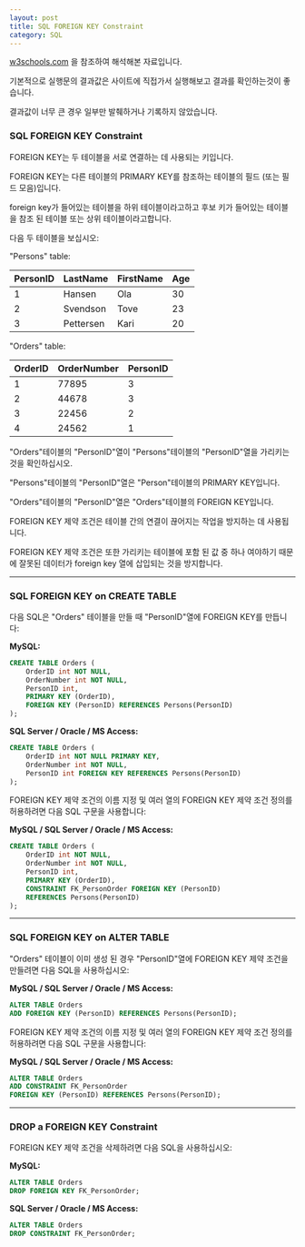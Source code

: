 ```yaml
---
layout: post
title: SQL FOREIGN KEY Constraint
category: SQL
---
```




[w3schools.com](www.w3schools.com/sql) 을 참조하여 해석해본 자료입니다.

기본적으로 실행문의 결과값은 사이트에 직접가서 실행해보고 결과를 확인하는것이 좋습니다.

결과값이 너무 큰 경우 일부만 발췌하거나 기록하지 않았습니다.





### SQL FOREIGN KEY Constraint

FOREIGN KEY는 두 테이블을 서로 연결하는 데 사용되는 키입니다.

FOREIGN KEY는 다른 테이블의 PRIMARY KEY를 참조하는 테이블의 필드 (또는 필드 모음)입니다.

foreign key가 들어있는 테이블을 하위 테이블이라고하고 후보 키가 들어있는 테이블을 참조 된 테이블 또는 상위 테이블이라고합니다.

다음 두 테이블을 보십시오:



"Persons" table:

| PersonID | LastName  | FirstName | Age  |
| -------- | --------- | --------- | ---- |
| 1        | Hansen    | Ola       | 30   |
| 2        | Svendson  | Tove      | 23   |
| 3        | Pettersen | Kari      | 20   |



"Orders" table:

| OrderID | OrderNumber | PersonID |
| ------- | ----------- | -------- |
| 1       | 77895       | 3        |
| 2       | 44678       | 3        |
| 3       | 22456       | 2        |
| 4       | 24562       | 1        |

"Orders"테이블의 "PersonID"열이 "Persons"테이블의 "PersonID"열을 가리키는 것을 확인하십시오.

"Persons"테이블의 "PersonID"열은 "Person"테이블의 PRIMARY KEY입니다.

"Orders"테이블의 "PersonID"열은 "Orders"테이블의 FOREIGN KEY입니다.

FOREIGN KEY 제약 조건은 테이블 간의 연결이 끊어지는 작업을 방지하는 데 사용됩니다.

FOREIGN KEY 제약 조건은 또한 가리키는 테이블에 포함 된 값 중 하나 여야하기 때문에 잘못된 데이터가 foreign key 열에 삽입되는 것을 방지합니다.

---





### SQL FOREIGN KEY on CREATE TABLE

다음 SQL은 "Orders" 테이블을 만들 때 "PersonID"열에 FOREIGN KEY를 만듭니다:



**MySQL:**

```sql
CREATE TABLE Orders (
	OrderID int NOT NULL,
    OrderNumber int NOT NULL,
    PersonID int,
    PRIMARY KEY (OrderID),
    FOREIGN KEY (PersonID) REFERENCES Persons(PersonID)
);
```



**SQL Server / Oracle / MS Access:**

```sql
CREATE TABLE Orders (
    OrderID int NOT NULL PRIMARY KEY,
    OrderNumber int NOT NULL,
    PersonID int FOREIGN KEY REFERENCES Persons(PersonID)
);
```



FOREIGN KEY 제약 조건의 이름 지정 및 여러 열의 FOREIGN KEY 제약 조건 정의를 허용하려면 다음 SQL 구문을 사용합니다:



**MySQL / SQL Server / Oracle / MS Access:**

```sql
CREATE TABLE Orders (
	OrderID int NOT NULL,
	OrderNumber int NOT NULL,
	PersonID int,
	PRIMARY KEY (OrderID),
	CONSTRAINT FK_PersonOrder FOREIGN KEY (PersonID)
    REFERENCES Persons(PersonID)
);
```

---



### SQL FOREIGN KEY on ALTER TABLE

"Orders" 테이블이 이미 생성 된 경우 "PersonID"열에 FOREIGN KEY 제약 조건을 만들려면 다음 SQL을 사용하십시오:

**MySQL / SQL Server / Oracle / MS Access:**

```sql
ALTER TABLE Orders
ADD FOREIGN KEY (PersonID) REFERENCES Persons(PersonID);
```



FOREIGN KEY 제약 조건의 이름 지정 및 여러 열의 FOREIGN KEY 제약 조건 정의를 허용하려면 다음 SQL 구문을 사용합니다:

**MySQL / SQL Server / Oracle / MS Access:**

```sql
ALTER TABLE Orders
ADD CONSTRAINT FK_PersonOrder 
FOREIGN KEY (PersonID) REFERENCES Persons(PersonID);
```

---



### DROP a FOREIGN KEY Constraint

FOREIGN KEY 제약 조건을 삭제하려면 다음 SQL을 사용하십시오:

**MySQL:**

```sql
ALTER TABLE Orders
DROP FOREIGN KEY FK_PersonOrder;
```



**SQL Server / Oracle / MS Access:**

```sql
ALTER TABLE Orders
DROP CONSTRAINT FK_PersonOrder;
```

